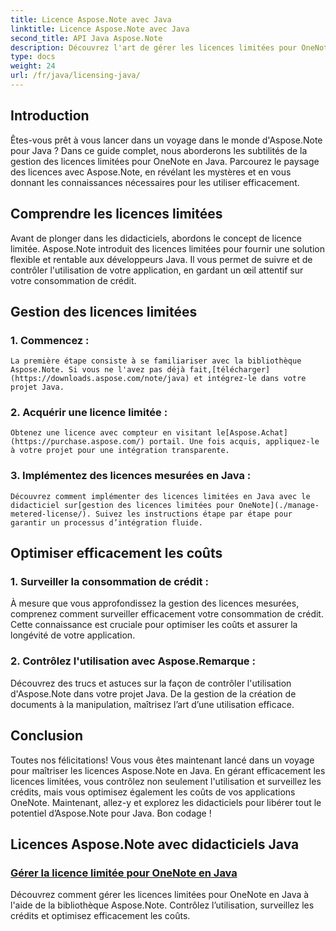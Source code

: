 ```yaml
---
title: Licence Aspose.Note avec Java
linktitle: Licence Aspose.Note avec Java
second_title: API Java Aspose.Note
description: Découvrez l'art de gérer les licences limitées pour OneNote en Java avec Aspose.Note. Contrôlez efficacement l’utilisation, surveillez les crédits et optimisez les coûts.
type: docs
weight: 24
url: /fr/java/licensing-java/
---
```

## Introduction

Êtes-vous prêt à vous lancer dans un voyage dans le monde d'Aspose.Note pour Java ? Dans ce guide complet, nous aborderons les subtilités de la gestion des licences limitées pour OneNote en Java. Parcourez le paysage des licences avec Aspose.Note, en révélant les mystères et en vous donnant les connaissances nécessaires pour les utiliser efficacement.

## Comprendre les licences limitées

Avant de plonger dans les didacticiels, abordons le concept de licence limitée. Aspose.Note introduit des licences limitées pour fournir une solution flexible et rentable aux développeurs Java. Il vous permet de suivre et de contrôler l'utilisation de votre application, en gardant un œil attentif sur votre consommation de crédit.

## Gestion des licences limitées

### 1. Commencez :
    La première étape consiste à se familiariser avec la bibliothèque Aspose.Note. Si vous ne l'avez pas déjà fait,[télécharger](https://downloads.aspose.com/note/java) et intégrez-le dans votre projet Java.

### 2. Acquérir une licence limitée :
    Obtenez une licence avec compteur en visitant le[Aspose.Achat](https://purchase.aspose.com/) portail. Une fois acquis, appliquez-le à votre projet pour une intégration transparente.

### 3. Implémentez des licences mesurées en Java :
    Découvrez comment implémenter des licences limitées en Java avec le didacticiel sur[gestion des licences limitées pour OneNote](./manage-metered-license/). Suivez les instructions étape par étape pour garantir un processus d’intégration fluide.

## Optimiser efficacement les coûts

### 1. Surveiller la consommation de crédit :
   À mesure que vous approfondissez la gestion des licences mesurées, comprenez comment surveiller efficacement votre consommation de crédit. Cette connaissance est cruciale pour optimiser les coûts et assurer la longévité de votre application.

### 2. Contrôlez l'utilisation avec Aspose.Remarque :
   Découvrez des trucs et astuces sur la façon de contrôler l'utilisation d'Aspose.Note dans votre projet Java. De la gestion de la création de documents à la manipulation, maîtrisez l’art d’une utilisation efficace.

## Conclusion

Toutes nos félicitations! Vous vous êtes maintenant lancé dans un voyage pour maîtriser les licences Aspose.Note en Java. En gérant efficacement les licences limitées, vous contrôlez non seulement l'utilisation et surveillez les crédits, mais vous optimisez également les coûts de vos applications OneNote. Maintenant, allez-y et explorez les didacticiels pour libérer tout le potentiel d’Aspose.Note pour Java. Bon codage !
## Licences Aspose.Note avec didacticiels Java
### [Gérer la licence limitée pour OneNote en Java](./manage-metered-license/)
Découvrez comment gérer les licences limitées pour OneNote en Java à l'aide de la bibliothèque Aspose.Note. Contrôlez l’utilisation, surveillez les crédits et optimisez efficacement les coûts.